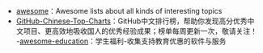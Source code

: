 
- [awesome](https://github.com/sindresorhus/awesome)：Awesome lists about all kinds of interesting topics
- [GitHub-Chinese-Top-Charts](https://github.com/kon9chunkit/GitHub-Chinese-Top-Charts)：GitHub中文排行榜，帮助你发现高分优秀中文项目、更高效地吸收国人的优秀经验成果；榜单每周更新一次，敬请关注！
-[awesome-education](https://github.com/wowlusitong/awesome-education)：学生福利-收集支持教育优惠的软件与服务
